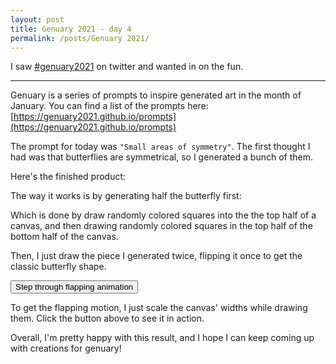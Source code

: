 ```yaml
---
layout: post
title: Genuary 2021 - day 4
permalink: /posts/Genuary 2021/
---
```


I saw [#genuary2021](https://genuary2021.github.io/) on twitter and wanted in on the fun.

---

<script src="{{ '/static/genuary2021/day4/script.js' | relative_url }}" type="text/javascript"></script>

Genuary is a series of prompts to inspire generated art in the month of January.
You can find a list of the prompts here:
[https://genuary2021.github.io/prompts](https://genuary2021.github.io/prompts)

The prompt for today was `"Small areas of symmetry"`. The first thought I had was
that butterflies are symmetrical, so I generated a bunch of them.

Here's the finished product:
<script>
document.addEventListener("DOMContentLoaded", function() {
main(document.getElementById("mycanvas"));
});
</script>
<canvas id="mycanvas" style="width: 100%"></canvas>

The way it works is by generating half the butterfly first:
<script>
document.addEventListener("DOMContentLoaded", function() {
window.example_butterfly = new RGButterfly([100, 100]);
document.getElementById("container").appendChild(window.example_butterfly.wings);
});
</script>
<div id="container"></div>

Which is done by draw randomly colored squares into the the top half of a
canvas, and then drawing randomly colored squares in the top half of the bottom
half of the canvas.

Then, I just draw the piece I generated twice, flipping it once to get the
classic butterfly shape.

<script>
document.addEventListener("DOMContentLoaded", function() {
const canvas = document.getElementById("examplecanvas");
canvas.width = 100;
canvas.height = 50;
const ctx = canvas.getContext("2d");
window.example_butterfly.position = [50, 0];
window.example_butterfly.draw(ctx);
window.example_butterfly.position[1] = 0;
document.getElementById("flap").onclick=function() {
ctx.clearRect(0, 0, 100, 50);
window.example_butterfly.draw(ctx);
window.example_butterfly.position[1] = 0;
};
});
</script>
<canvas id="examplecanvas"></canvas>
<button id="flap">Step through flapping animation</button>

To get the flapping motion, I just scale the canvas' widths while drawing them.
Click the button above to see it in action.

Overall, I'm pretty happy with this result, and I hope I can keep coming up with
creations for genuary!
